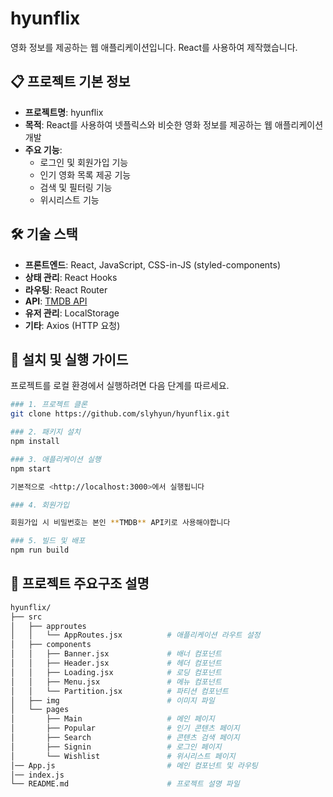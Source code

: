 # hyunflix

영화 정보를 제공하는 웹 애플리케이션입니다. React를 사용하여 제작했습니다.

## 📋 프로젝트 기본 정보

- **프로젝트명**: hyunflix
- **목적**: React를 사용하여 넷플릭스와 비슷한 영화 정보를 제공하는 웹 애플리케이션 개발
- **주요 기능**:
  - 로그인 및 회원가입 기능
  - 인기 영화 목록 제공 기능
  - 검색 및 필터링 기능
  - 위시리스트 기능
  
## 🛠 기술 스택

- **프론트엔드**: React, JavaScript, CSS-in-JS (styled-components)
- **상태 관리**: React Hooks
- **라우팅**: React Router
- **API**: [TMDB API](https://www.themoviedb.org/documentation/api)
- **유저 관리**: LocalStorage
- **기타**: Axios (HTTP 요청)

## 🚀 설치 및 실행 가이드

프로젝트를 로컬 환경에서 실행하려면 다음 단계를 따르세요.

```bash
### 1. 프로젝트 클론
git clone https://github.com/slyhyun/hyunflix.git

### 2. 패키지 설치
npm install

### 3. 애플리케이션 실행
npm start

기본적으로 <http://localhost:3000>에서 실행됩니다

### 4. 회원가입

회원가입 시 비밀번호는 본인 **TMDB** API키로 사용해야합니다

### 5. 빌드 및 배포
npm run build

```

## 📂 프로젝트 주요구조 설명
```bash
hyunflix/
├── src
│   ├── approutes
│   │   └── AppRoutes.jsx          # 애플리케이션 라우트 설정
│   ├── components
│   │   ├── Banner.jsx             # 배너 컴포넌트
│   │   ├── Header.jsx             # 헤더 컴포넌트
│   │   ├── Loading.jsx            # 로딩 컴포넌트
│   │   ├── Menu.jsx               # 메뉴 컴포넌트
│   │   └── Partition.jsx          # 파티션 컴포넌트
│   ├── img                        # 이미지 파일
│   └── pages
│       ├── Main                   # 메인 페이지
│       ├── Popular                # 인기 콘텐츠 페이지
│       ├── Search                 # 콘텐츠 검색 페이지
│       ├── Signin                 # 로그인 페이지
│       └── Wishlist               # 위시리스트 페이지  
│── App.js                         # 메인 컴포넌트 및 라우팅
│── index.js                       
└── README.md                      # 프로젝트 설명 파일
```

